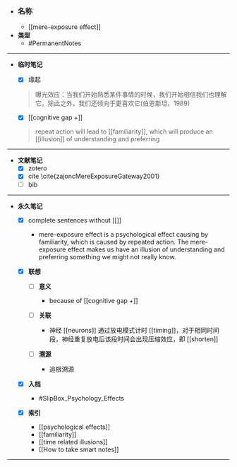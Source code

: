 - ### 名称
	- [[mere-exposure effect]]
- **类型**
	- #PermanentNotes   
---
- **临时笔记**
	- [x] 缘起
	
	> 曝光效应：当我们开始熟悉某件事情的时候，我们开始相信我们也理解它。除此之外，我们还倾向于更喜欢它(伯恩斯坦，1989)
	
	- [x]  [[cognitive gap +]]
			
	> repeat action will lead to [[familiarity]], which will produce an [[illusion]] of understanding and preferring



---
- **文献笔记**
	- [x] zotero
	- [x] cite
		\cite{zajoncMereExposureGateway2001}
	- [ ] bib

---


- **永久笔记**
	
	- [x] complete sentences without [[]]
		- mere-exposure effect is a psychological effect causing by familiarity, which is caused by repeated action. The mere-exposure effect makes us have an illusion of understanding and preferring something we might not really know.
	
	- [x] **联想**
		
		- [ ] **意义**
			- because of [[cognitive gap +]]
		
		- [ ] **关联**
			- 神经 [[neurons]] 通过放电模式计时 [[timing]]，对于相同时间段，神经重复放电后该段时间会出现压缩效应，即 [[shorten]]
		
		- [ ] **溯源**
			- 追根溯源
		
	
	- [x] **入档**
		- #SlipBox_Psychology_Effects
	
	- [x] **索引**
		- [[psychological effects]]
		- [[familiarity]]
		- [[time related illusions]]
		- [[How to take smart notes]]

---
